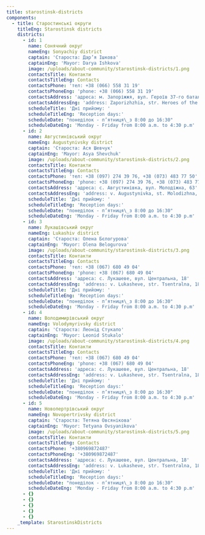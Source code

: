 ```yaml
---
title: starostinsk-districts
components:
  - title: Старостинські округи
    titleEng: Starostinsk districts
    districts:
      - id: 1
        name: Сонячний округ
        nameEng: Sonyachiy district
        captain: 'Староста: Дар’я Ішкова'
        captainEng: 'Mayor: Darya Ishkova'
        image: /uploads/about-community/starostinsk-districts/1.png
        contactsTitle: Контакти
        contactsTitleEng: Contacts
        contactsPhone: 'тел: +38 (066) 558 31 19'
        contactsPhoneEng: 'phone: +38 (066) 558 31 19'
        contactsAddress: 'адреса: м. Запоріжжя, вул. Героїв 37-го батальйону, 12'
        contactsAddressEng: 'address: Zaporizhzhia, str. Heroes of the 37th Battalion, 12'
        scheduleTitle: 'Дні прийому: '
        scheduleTitleEng: 'Reception days:'
        scheduleDate: "понеділок - п’ятниця\_з 8:00 до 16:30"
        scheduleDateEng: 'Monday - Friday from 8:00 a.m. to 4:30 p.m'
      - id: 2
        name: Августинівський округ
        nameEng: Augustynivsky district
        captain: 'Староста: Ася Шевчук'
        captainEng: 'Mayor: Asya Shevchuk'
        image: /uploads/about-community/starostinsk-districts/2.png
        contactsTitle: Контакти
        contactsTitleEng: Contacts
        contactsPhone: 'тел: +38 (097) 274 39 76, +38 (073) 483 77 50'
        contactsPhoneEng: 'phone: +38 (097) 274 39 76, +38 (073) 483 77 50'
        contactsAddress: 'адреса: с. Августинівка, вул. Молодіжна, 63'
        contactsAddressEng: 'address: v. Augustynivka, st. Molodizhna, 63'
        scheduleTitle: 'Дні прийому: '
        scheduleTitleEng: 'Reception days:'
        scheduleDate: "понеділок - п’ятниця\_з 8:00 до 16:30"
        scheduleDateEng: 'Monday - Friday from 8:00 a.m. to 4:30 p.m'
      - id: 3
        name: Лукашівський округ
        nameEng: Lukashiv district
        captain: 'Староста: Олена Бєлогурова'
        captainEng: 'Mayor: Olena Belogurova'
        image: /uploads/about-community/starostinsk-districts/3.png
        contactsTitle: Контакти
        contactsTitleEng: Contacts
        contactsPhone: 'тел: +38 (067) 680 49 04'
        contactsPhoneEng: 'phone: +38 (067) 680 49 04'
        contactsAddress: 'адреса: с. Лукашеве, вул. Центральна, 18'
        contactsAddressEng: 'address: v. Lukasheve, str. Tsentralna, 18'
        scheduleTitle: 'Дні прийому: '
        scheduleTitleEng: 'Reception days:'
        scheduleDate: "понеділок - п’ятниця\_з 8:00 до 16:30"
        scheduleDateEng: 'Monday - Friday from 8:00 a.m. to 4:30 p.m'
      - id: 4
        name: Володимирівський округ
        nameEng: Volodymyrivsky district
        captain: 'Староста: Леонід Стукало'
        captainEng: 'Mayor: Leonid Stukalo'
        image: /uploads/about-community/starostinsk-districts/4.png
        contactsTitle: Контакти
        contactsTitleEng: Contacts
        contactsPhone: 'тел: +38 (067) 680 49 04'
        contactsPhoneEng: 'phone: +38 (067) 680 49 04'
        contactsAddress: 'адреса: с. Лукашеве, вул. Центральна, 18'
        contactsAddressEng: 'address: v. Lukasheve, str. Tsentralna, 18'
        scheduleTitle: 'Дні прийому: '
        scheduleTitleEng: 'Reception days:'
        scheduleDate: "понеділок - п’ятниця\_з 8:00 до 16:30"
        scheduleDateEng: 'Monday - Friday from 8:00 a.m. to 4:30 p.m'
      - id: 5
        name: Новопертрівський округ
        nameEng: Novopertrivsky district
        captain: 'Староста: Тетяна Овсянікова'
        captainEng: 'Mayor: Tetyana Ovsyanikova'
        image: /uploads/about-community/starostinsk-districts/5.png
        contactsTitle: Контакти
        contactsTitleEng: Contacts
        contactsPhone: '+380969872487'
        contactsPhoneEng: '+380969872487'
        contactsAddress: 'адреса: с. Лукашеве, вул. Центральна, 18'
        contactsAddressEng: 'address: v. Lukasheve, str. Tsentralna, 18'
        scheduleTitle: 'Дні прийому: '
        scheduleTitleEng: 'Reception days:'
        scheduleDate: "понеділок - п’ятниця\_з 8:00 до 16:30"
        scheduleDateEng: 'Monday - Friday from 8:00 a.m. to 4:30 p.m'
      - {}
      - {}
      - {}
      - {}
      - {}
    _template: StarostinskDistricts
---
```


